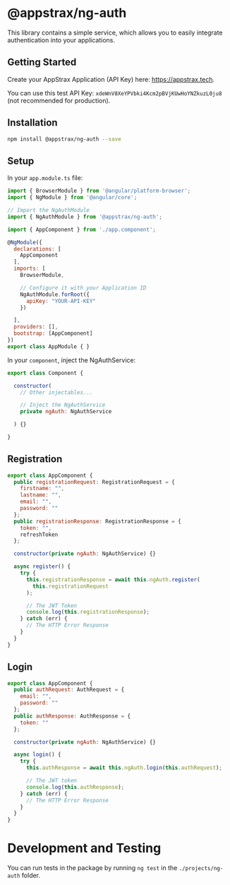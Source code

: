 # @appstrax/ng-auth

This library contains a simple service, which allows you to easily integrate authentication into your applications.

## Getting Started

Create your AppStrax Application (API Key) here: https://appstrax.tech.

You can use this test API Key: `xdeWnV8XeYPVbki4Kcm2pBVjKUwHoYNZkuzL0ju8` (not recommended for production).

## Installation

```bash
npm install @appstrax/ng-auth --save
```

## Setup

In your `app.module.ts` file:

```javascript
import { BrowserModule } from '@angular/platform-browser';
import { NgModule } from '@angular/core';

// Import the NgAuthModule
import { NgAuthModule } from '@appstrax/ng-auth';

import { AppComponent } from './app.component';

@NgModule({
  declarations: [
    AppComponent
  ],
  imports: [
    BrowserModule,

    // Configure it with your Application ID
    NgAuthModule.forRoot({
      apiKey: "YOUR-API-KEY"
    })

  ],
  providers: [],
  bootstrap: [AppComponent]
})
export class AppModule { }
```

In your `component`, inject the NgAuthService:

```javascript
export class Component {

  constructor(
    // Other injectables...

    // Inject the NgAuthService
    private ngAuth: NgAuthService

  ) {}

}
```

## Registration

```javascript
export class AppComponent {
  public registrationRequest: RegistrationRequest = {
    firstname: "",
    lastname: "",
    email: "",
    password: ""
  };
  public registrationResponse: RegistrationResponse = {
    token: "",
    refreshToken
  };

  constructor(private ngAuth: NgAuthService) {}

  async register() {
    try {
      this.registrationResponse = await this.ngAuth.register(
        this.registrationRequest
      );

      // The JWT Token
      console.log(this.registrationResponse);
    } catch (err) {
      // The HTTP Error Response
    }
  }
}
```

## Login

```javascript
export class AppComponent {
  public authRequest: AuthRequest = {
    email: "",
    password: ""
  };
  public authResponse: AuthResponse = {
    token: ""
  };

  constructor(private ngAuth: NgAuthService) {}

  async login() {
    try {
      this.authResponse = await this.ngAuth.login(this.authRequest);

      // The JWT token
      console.log(this.authResponse);
    } catch (err) {
      // The HTTP Error Response
    }
  }
}
```

# Development and Testing

You can run tests in the package by running `ng test` in the `./projects/ng-auth` folder.
